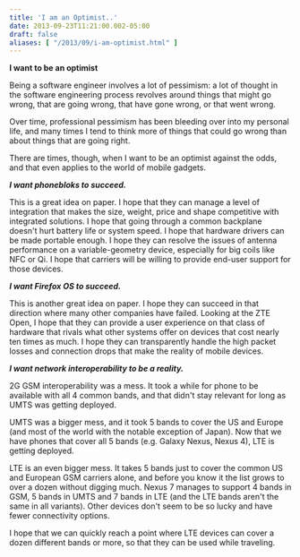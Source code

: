 ```yaml
---
title: 'I am an Optimist..'
date: 2013-09-23T11:21:00.002-05:00
draft: false
aliases: [ "/2013/09/i-am-optimist.html" ]
---
```


**I want to be an optimist**  
  
Being a software engineer involves a lot of pessimism: a lot of thought in the software engineering process revolves around things that might go wrong, that are going wrong, that have gone wrong, or that went wrong.  
  
Over time, professional pessimism has been bleeding over into my personal life, and many times I tend to think more of things that could go wrong than about things that are going right.  
  
There are times, though, when I want to be an optimist against the odds, and that even applies to the world of mobile gadgets.  
  
_**I want phonebloks to succeed.**_

  
This is a great idea on paper. I hope that they can manage a level of integration that makes the size, weight, price and shape competitive with integrated solutions. I hope that going through a common backplane doesn't hurt battery life or system speed. I hope that hardware drivers can be made portable enough. I hope they can resolve the issues of antenna performance on a variable-geometry device, especially for big coils like NFC or Qi. I hope that carriers will be willing to provide end-user support for those devices.  
  
_**I want Firefox OS to succeed.**_

  
This is another great idea on paper. I hope they can succeed in that direction where many other companies have failed. Looking at the ZTE Open, I hope that they can provide a user experience on that class of hardware that rivals what other systems offer on devices that cost nearly ten times as much. I hope they can transparently handle the high packet losses and connection drops that make the reality of mobile devices.  
  
_**I want network interoperability to be a reality.**_  
  
2G GSM interoperability was a mess. It took a while for phone to be available with all 4 common bands, and that didn't stay relevant for long as UMTS was getting deployed.  
  
UMTS was a bigger mess, and it took 5 bands to cover the US and Europe (and most of the world with the notable exception of Japan). Now that we have phones that cover all 5 bands (e.g. Galaxy Nexus, Nexus 4), LTE is getting deployed.  
  
LTE is an even bigger mess. It takes 5 bands just to cover the common US and European GSM carriers alone, and before you know it the list grows to over a dozen without digging much. Nexus 7 manages to support 4 bands in GSM, 5 bands in UMTS and 7 bands in LTE (and the LTE bands aren't the same in all variants). Other devices don't seem to be so lucky and have fewer connectivity options.  
  
I hope that we can quickly reach a point where LTE devices can cover a dozen different bands or more, so that they can be used while traveling.
